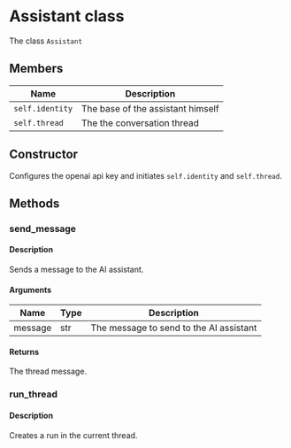 # Assistant class

The class ```Assistant```

## Members

| Name                | Description                       |
|---------------------|-----------------------------------|
| ```self.identity``` | The base of the assistant himself |
| ```self.thread```   | The the conversation thread       |

## Constructor

Configures the openai api key and initiates ```self.identity``` and ```self.thread```.

## Methods

### send_message

#### Description

Sends a message to the AI assistant.

#### Arguments

| Name    | Type | Description                             |
|---------|------|-----------------------------------------|
| message | str  | The message to send to the AI assistant |

#### Returns
The thread message.

### run_thread
#### Description
Creates a run in the current thread.
